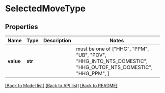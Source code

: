 # SelectedMoveType


## Properties
Name | Type | Description | Notes
------------ | ------------- | ------------- | -------------
**value** | **str** |  |  must be one of ["HHG", "PPM", "UB", "POV", "HHG_INTO_NTS_DOMESTIC", "HHG_OUTOF_NTS_DOMESTIC", "HHG_PPM", ]

[[Back to Model list]](../README.md#documentation-for-models) [[Back to API list]](../README.md#documentation-for-api-endpoints) [[Back to README]](../README.md)


